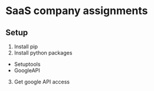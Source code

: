 SaaS company assignments
========================

Setup
-----
1. Install pip
2. Install python packages
  * Setuptools
  * GoogleAPI
3. Get google API access
